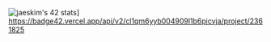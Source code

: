 ![jaeskim's 42 stats](https://badge42.vercel.app/api/v2/cl1qm6yyb004909l1b6picvja/stats?cursusId=21&coalitionId=122)]
https://badge42.vercel.app/api/v2/cl1qm6yyb004909l1b6picvja/project/2361825
